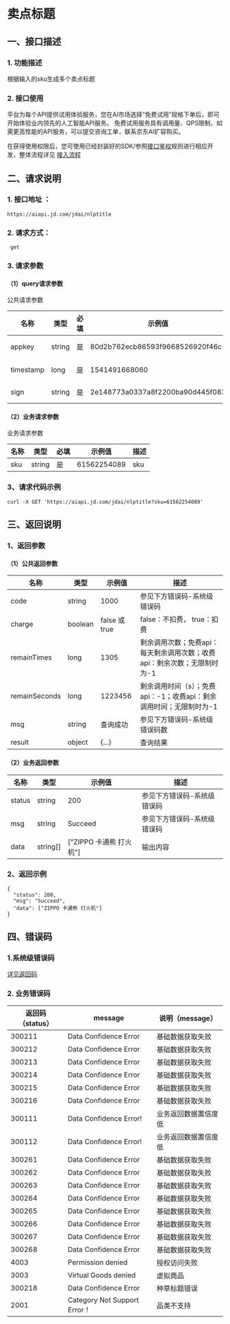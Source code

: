 # 卖点标题

## 一、接口描述

### 1. 功能描述

根据输入的sku生成多个卖点标题

### 2. 接口使用

平台为每个API提供试用体验服务，您在AI市场选择“免费试用”规格下单后，即可开始体验业内领先的人工智能API服务。 免费试用服务具有调用量、QPS限制，如需更高性能的API服务，可以提交咨询工单，联系京东AI扩容购买。

在获得使用权限后，您可使用已经封装好的SDK/参照[接口鉴权](https://aidoc.jd.com/user/auth.html)规则进行相应开发，整体流程详见 [接入流程](https://aidoc.jd.com/user/flow.html)

## 二、请求说明

### 1. 接口地址 ：

```
https://aiapi.jd.com/jdai/nlptitle
```

### 2. 请求方式：

```
 get
```

### 3. 请求参数

#### （1）query请求参数

公共请求参数

| 名称      | 类型   | 必填 | 示例值                           | 描述                                           |
| --------- | ------ | ---- | -------------------------------- | ---------------------------------------------- |
| appkey    | string | 是   | 80d2b762ecb86593f9668526920f46c  | 您的appkey，可在买家中心控制台中获             |
| timestamp | long   | 是   | 1541491668060                    | 请求的时间戳，精确到毫秒，timestamp有效期5分钟 |
| sign      | string | 是   | 2e148773a0337a8f2200ba90d445f083 | 签名，根据规则MD5(sectetkey+timestamp)         |

#### （2）业务请求参数

业务请求参数

| 名称 | 类型   | 必填 | 示例值      | 描述 |
| ---- | ------ | ---- | ----------- | ---- |
| sku  | string | 是   | 61562254089 | sku  |

### 3、请求代码示例

```
curl -X GET 'https://aiapi.jd.com/jdai/nlptitle?sku=61562254089'
```

## 三、返回说明

### 1、返回参数

#### （1）公共返回参数

| 名称          | 类型    | 示例值        | 描述                                                         |
| ------------- | ------- | ------------- | ------------------------------------------------------------ |
| code          | string  | 1000          | 参见下方错误码-系统级错误码                                  |
| charge        | boolean | false 或 true | false：不扣费， true：扣费                                   |
| remainTimes   | long    | 1305          | 剩余调用次数；免费api：每天剩余调用次数；收费api：剩余次数；无限制时为-1 |
| remainSeconds | long    | 1223456       | 剩余调用时间（s）；免费api：-1；收费api：剩余调用时间；无限制时为-1 |
| msg           | string  | 查询成功      | 参见下方错误码-系统级错误码数                                |
| result        | object  | {...}         | 查询结果                                                     |

#### （2）业务返回参数

| 名称   | 类型     | 示例值                  | 描述                        |
| ------ | -------- | ----------------------- | --------------------------- |
| status | string   | 200                     | 参见下方错误码-系统级错误码 |
| msg    | string   | Succeed                 | 参见下方错误码-系统级错误码 |
| data   | string[] | ["ZIPPO 卡通熊 打火机"] | 输出内容                    |

### 2、返回示例

```
{
  "status": 200,
  "msg": "Succeed",
  "data": ["ZIPPO 卡通熊 打火机"]
}
```

## 四、错误码

### 1.系统级错误码

[详见返回码](https://aidoc.jd.com/user/returncode.html)

### 2. 业务错误码

| 返回码（status） | message                      | 说明（message）      |
| ---------------- | ---------------------------- | -------------------- |
| 300211           | Data Confidence Error        | 基础数据获取失败     |
| 300212           | Data Confidence Error        | 基础数据获取失败     |
| 300213           | Data Confidence Error        | 基础数据获取失败     |
| 300214           | Data Confidence Error        | 基础数据获取失败     |
| 300215           | Data Confidence Error        | 基础数据获取失败     |
| 300216           | Data Confidence Error        | 基础数据获取失败     |
| 300111           | Data Confidence Error!       | 业务返回数据置信度低 |
| 300112           | Data Confidence Error!       | 业务返回数据置信度低 |
| 300261           | Data Confidence Error        | 基础数据获取失败     |
| 300262           | Data Confidence Error        | 基础数据获取失败     |
| 300263           | Data Confidence Error        | 基础数据获取失败     |
| 300264           | Data Confidence Error        | 基础数据获取失败     |
| 300265           | Data Confidence Error        | 基础数据获取失败     |
| 300266           | Data Confidence Error        | 基础数据获取失败     |
| 300267           | Data Confidence Error        | 基础数据获取失败     |
| 300268           | Data Confidence Error        | 基础数据获取失败     |
| 4003             | Permission denied            | 授权访问失败         |
| 3003             | Virtual Goods denied         | 虚拟商品             |
| 300218           | Data Confidence Error        | 种草标题错误         |
| 2001             | Category Not Support Error！ | 品类不支持           |